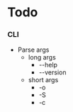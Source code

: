 # Todo
### CLI
* Parse args
  * long args
    * --help
    * --version
  * short args
    * -o
    * -S
    * -c
